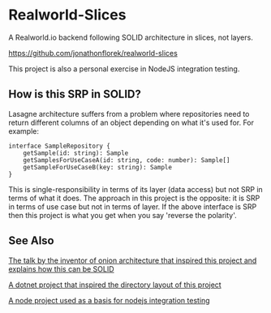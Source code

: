 # Realworld-Slices

A Realworld.io backend following SOLID architecture in slices, not layers.

https://github.com/jonathonflorek/realworld-slices

This project is also a personal exercise in NodeJS integration testing.

## How is this SRP in SOLID?

Lasagne architecture suffers from a problem where repositories need to return different columns of an object depending on what it's used for. For example:

```
interface SampleRepository {
    getSample(id: string): Sample
    getSamplesForUseCaseA(id: string, code: number): Sample[]
    getSampleForUseCaseB(key: string): Sample
}
```

This is single-responsibility in terms of its layer (data access) but not SRP in terms of what it does. The approach in this project is the opposite: it is SRP in terms of use case but not in terms of layer. If the above interface is SRP then this project is what you get when you say 'reverse the polarity'.

## See Also

[The talk by the inventor of onion architecture that inspired this project and explains how this can be SOLID](https://vimeo.com/131633177)

[A dotnet project that inspired the directory layout of this project](https://github.com/jbogard/ContosoUniversityDotNetCore)

[A node project used as a basis for nodejs integration testing](https://github.com/nt-ca-aqe/blog-microservices-testing-nodejs-typescript/blob/master/package.json)
